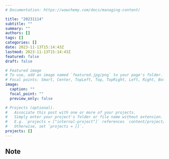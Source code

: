 ```yaml
---
# Documentation: https://wowchemy.com/docs/managing-content/

title: "20231114"
subtitle: ""
summary: ""
authors: []
tags: []
categories: []
date: 2023-11-13T15:14:43Z
lastmod: 2023-11-13T15:14:43Z
featured: false
draft: false

# Featured image
# To use, add an image named `featured.jpg/png` to your page's folder.
# Focal points: Smart, Center, TopLeft, Top, TopRight, Left, Right, BottomLeft, Bottom, BottomRight.
image:
  caption: ""
  focal_point: ""
  preview_only: false

# Projects (optional).
#   Associate this post with one or more of your projects.
#   Simply enter your project's folder or file name without extension.
#   E.g. `projects = ["internal-project"]` references `content/project/deep-learning/index.md`.
#   Otherwise, set `projects = []`.
projects: []
---
```


## Note

